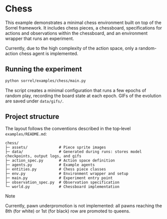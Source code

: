 # Chess

This example demonstrates a minimal chess environment built on top of the Sorrel framework. It includes chess pieces, a chessboard, specifications for actions and observations within the chessboard, and an environment wrapper that runs an experiment.

Currently, due to the high complexity of the action space, only a random-action chess agent is implemented.

## Running the experiment

```bash
python sorrel/examples/chess/main.py
```

The script creates a minimal configuration that runs a few epochs of random play, recording the board state at each epoch. GIFs of the evolution are saved under `data/gifs/`.

## Project structure

The layout follows the conventions described in the top‑level `examples/README.md`:

```
chess/
├─ assets/              # Piece sprite images
├─ data/                # Generated during runs: stores model checkpoints, output logs, and gifs
├─ action_spec.py       # Action space definition
├─ agents.py            # Example agents
├─ entities.py          # Chess piece classes
├─ env.py               # Environment wrapper and setup
├─ main.py              # Experiment entry point
├─ observation_spec.py  # Observation specification
└─ world.py             # Chessboard implementation
```

> [!NOTE]
> Currently, pawn underpromotion is not implemented: all pawns reaching the 8th (for white) or 1st (for black) row are promoted to queens.
